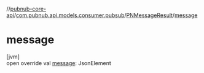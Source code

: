//[pubnub-core-api](../../../index.md)/[com.pubnub.api.models.consumer.pubsub](../index.md)/[PNMessageResult](index.md)/[message](message.md)

# message

[jvm]\
open override val [message](message.md): JsonElement

